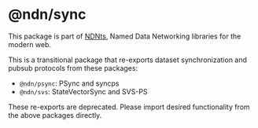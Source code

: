 # @ndn/sync

This package is part of [NDNts](https://yoursunny.com/p/NDNts/), Named Data Networking libraries for the modern web.

This is a transitional package that re-exports dataset synchronization and pubsub protocols from these packages:

* `@ndn/psync`: PSync and syncps
* `@ndn/svs`: StateVectorSync and SVS-PS

These re-exports are deprecated.
Please import desired functionality from the above packages directly.
